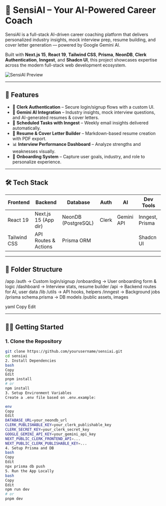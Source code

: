 # 🌟 SensiAI – Your AI-Powered Career Coach

SensiAI is a full-stack AI-driven career coaching platform that delivers personalized industry insights, mock interview prep, resume building, and cover letter generation — powered by Google Gemini AI.

Built with **Next.js 15**, **React 19**, **Tailwind CSS**, **Prisma**, **NeonDB**, **Clerk Authentication**, **Inngest**, and **Shadcn UI**, this project showcases expertise across the modern full-stack web development ecosystem.

![SensiAI Preview](./public/sensiai-cover.png)

---

## 🚀 Features

- 🔐 **Clerk Authentication** – Secure login/signup flows with a custom UI.
- 🧠 **Gemini AI Integration** – Industry insights, mock interview questions, and AI-generated resumes & cover letters.
- 📆 **Scheduled Tasks with Inngest** – Weekly email insights delivered automatically.
- 📝 **Resume & Cover Letter Builder** – Markdown-based resume creation with PDF export.
- 📊 **Interview Performance Dashboard** – Analyze strengths and weaknesses visually.
- 🧩 **Onboarding System** – Capture user goals, industry, and role to personalize experience.

---

## 🛠️ Tech Stack

| Frontend         | Backend             | Database      | Auth    | AI        | Dev Tools      |
|------------------|---------------------|---------------|---------|-----------|----------------|
| React 19         | Next.js 15 (App dir) | NeonDB (PostgreSQL) | Clerk  | Gemini API | Inngest, Prisma |
| Tailwind CSS     | API Routes & Actions | Prisma ORM    |         |           | Shadcn UI      |

---

## 📁 Folder Structure

/app
/auth → Custom login/signup
/onboarding → User onboarding form & logic
/dashboard → Interview stats, resume builder
/api → Backend routes for AI, user data
/lib
/utils → API hooks, helpers
/inngest → Background jobs
/prisma
schema.prisma → DB models
/public
assets, images

yaml
Copy
Edit

---

## 🧑‍💻 Getting Started

### 1. Clone the Repository

```bash
git clone https://github.com/yourusername/sensiai.git
cd sensiai
2. Install Dependencies
bash
Copy
Edit
pnpm install
# or
npm install
3. Setup Environment Variables
Create a .env file based on .env.example:

env
Copy
Edit
DATABASE_URL=your_neondb_url
CLERK_PUBLISHABLE_KEY=your_clerk_publishable_key
CLERK_SECRET_KEY=your_clerk_secret_key
GOOGLE_GEMINI_API_KEY=your_gemini_api_key
NEXT_PUBLIC_CLERK_FRONTEND_API=...
NEXT_PUBLIC_CLERK_PUBLISHABLE_KEY=...
4. Setup Prisma and DB
bash
Copy
Edit
npx prisma db push
5. Run the App Locally
bash
Copy
Edit
npm run dev
# or
pnpm dev






